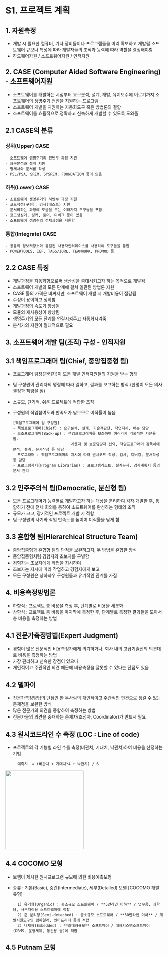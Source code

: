 # S1. 프로젝트 계획
## 1. 자원측정
- 개발 시 필요한 컴퓨터, 기타 장비들이나 프로그램들을 미리 확보하고 개발될 소프트웨어 규모나 특성에 따라 개발자들의 조직과 능력에 따라 역할을 결정해야함
- 하드웨어자원 / 소프트웨어자원 / 인적자원
## 2. CASE (Computer Aided Software Engineering) - 소프트웨어자원
- 소프트웨어를 개발하는 시점부터 요구분석, 설계, 개발, 유지보수에 이르기까지 소프트웨어의 생명주기 전반을 지원하는 프로그램 
- 소프트웨어 개발을 지원하는 자동화도구 혹은 방법론의 결합
- 소프트웨어를 효율적으로 정확하고 신속하게 개발할 수 있도록 도와줌
## 2.1 CASE의 분류
### 상위(Upper) CASE 
    - 소프트웨어 생명주기의 전반부 과정 지원
    - 요구분석과 설계 지원
    - 명세서와 문서를 작성
    - PSL/PSA, SREM, SYSREM, FOUNDATION 등이 있음
    
### 하위(Lower) CASE
    - 소프트웨어 생명주기의 하반부 과정 지원
    - 코드작성(구현), 검사(테스트) 지원
    - 문서화하는 과정에 도움을 주는 여러가지 도구들을 포함
    - 코드생성기, 링커, 로더, 디버그 등이 있음
    - 소프트웨어 생명주의 전체과정을 지원함

### 통합(Integrate) CASE
    - 공통의 정보저장소와 통일된 사용자인터페이스를 사용하여 도구들을 통합
    - POWERTOOLS, IEF, TAGS/IORL, TEAMWORK, PROMOD 등

## 2.2 CASE 특징
- 개발과정을 자동화함으로써 생산성을 증대시키고자 하는 목적으로 개발됨
- 소프트웨어 개발의 모든 단계에 걸쳐 일관된 방법론 지원
- CASE 툴의 가격은 비싸지만, 소프트웨어 개발 시 개발비용이 절감됨
- 수정이 용이하고 정확함
- 개발과정의 속도가 향상됨
- 모듈의 재사용성이 향상됨
- 생명주기의 모든 단계를 연결시켜주고 자동화시켜줌
- 분석가의 지원이 절대적으로 필요

## 3. 소프트웨어 개발 팀(조직) 구성 - 인적자원
## 3.1 책임프로그래머 팀(Chief, 중앙집중형 팀)
- 프로그래머 팀장(관리자)이 모든 개발 인적자원들의 지원을 받는 형태
- 팀 구성원이 관리자의 명령에 따라 일하고, 결과를 보고하는 방식 (한명이 모든 의사결정과 책임을 짐)
- 소규모, 단기적, 쉬운 프로젝트에 적합한 조직
- 구성원의 직업참여도와 만족도가 낮으므로 이직률이 높음
      
      [책임프로그래머 팀 구성원]
      - 책임프로그래머(Chief) : 요구분석, 설계, 기술적판단, 작업지시, 배분 담당
      - 보조프로그래머(Back-up) : 책임프로그래머를 보좌하여 여러가지 기술적인 자문을 함.
                                사용자 및 보증담당자 섭외, 책임프로그래머 감독하에 분석, 설계, 문서작성 등 담당
      - 프로그래머 : 책임프로그래머의 지시에 따라 원시코드 작성, 검사, 디버깅, 문서작성 등 담당
      - 프로그램사서(Program Librarian) : 프로그램리스트, 설계문서, 검사계획서 등의 문서 관리

## 3.2 민주주의식 팀(Democratic, 분산형 팀)
- 모든 프로그래머가 능력별로 개발하고자 하는 대상을 분리하여 각자 개발한 후, 통합하기 전에 전체 회의를 통하여 소프트웨어를 완성하는 형태의 조직
- 규모가 크고, 장기적인 프로젝트 개발 시 적합
- 팀 구성원의 사기와 작업 만족도를 높이며 이직률을 낮게 함

## 3.3 혼합형 팀(Hierarchical Structure Team)
- 중앙집중형과 혼합형 팀의 단점을 보완하고자, 두 방법을 혼합한 방식
- 중앙집중형처럼 경험자와 초보자를 구별함
- 경험자는 초보자에게 작업을 지시하며
- 초보자는 지시에 따라 작업하고 경험자에게 보고
- 모든 구성원은 상하좌우 구성원들과 유기적인 관계를 가짐

## 4. 비용측정방법론
- 하향식 : 프로젝트 총 비용을 측정 후, 단계별로 비용을 세분화
- 상향식 : 프로젝트 총 비용을 마지막에 측정한 후, 단계별로 측정한 결과들을 모아서 총 비용을 측정하는 방법

## 4.1 전문가측정방법(Expert Judgment)
- 경험이 많은 전문적인 비용측정가에게 의뢰하거나, 회사 내의 고급기술진의 의견대로 비용을 측정하는 방법
- 가장 편리하고 신속한 장점이 있으나
- 개인적이고 주관적인 의견 때문에 비용측정을 잘못할 수 있다는 단점도 있음

## 4.2 델파이
- 전문가측정방법의 단점인 한 두사람의 개인적이고 주관적인 편견으로 생길 수 있는 문제점을 보완한 방식
- 많은 전문가의 의견을 종합하여 측정하는 방법
- 전문가들의 의견을 중재하는 중재자(조정자, Coordinator)가 반드시 필요

## 4.3 원시코드라인 수 측정 (LOC : Line of code)
- 프로젝트의 각 기능별 라인 수를 측정(비관치, 기대치, 낙관치)하여 비용을 산정하는 기법

        예측치  = (비관치 + 기대치*4 + 낙관치) / 6

<img width="250" src="https://user-images.githubusercontent.com/29009929/154627564-80883511-6c87-4a32-a466-acf09d9e4e26.png">


## 4.4 COCOMO 모형
- 보헴이 제시한 원시프로그램 규모에 의한 비용예측모형
- 종류 : 기본(Basic), 중간(Intermediate), 세부(Detailed) 모델
        [COCOMO 개발유형]
        
        1) 유기형(Organic) : 중소규모 소프트웨어 / **5만라인 이하** / 업무용, 과학용, 사무처리용 소프트웨어에 적합
        2) 준 분리형(Semi-detached) : 중소규모 소프트웨어 / **30만라인 이하** / 개발지원도구인 컴파일러, 인터프리터 등에 적합
        3) 내재형(Embedded) : **최대형규모** 소프트웨어 / 대형시스템소프트웨어(DBMS, 운영체제, 통신용 등)에 적합

## 4.5 Putnam 모형






